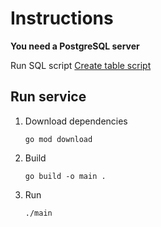 # Instructions

**You need a PostgreSQL server**

 Run SQL script [Create table script](../storage/migrate/db.postgres.sql)



## Run service

1. Download dependencies 

    ```
    go mod download
    ```

2. Build

    ```
    go build -o main .
    ```
3. Run
    ```
    ./main 
    ```




